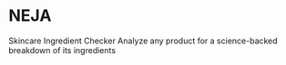 # NEJA
Skincare Ingredient Checker
Analyze any product for a science-backed breakdown of its ingredients
